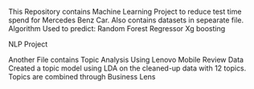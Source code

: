 
  This Repository contains Machine Learning Project to reduce test time spend for Mercedes Benz Car.
  Also contains datasets in sepearate file.
  Algorithm Used to predict:
  Random Forest Regressor
  Xg boosting 
  
  NLP Project 
  
  Another File contains Topic Analysis Using Lenovo Mobile Review Data 
  Created a topic model using LDA on the cleaned-up data with 12 topics.
  Topics are combined through Business Lens

